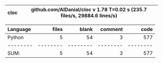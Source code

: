 cloc|github.com/AlDanial/cloc v 1.78  T=0.02 s (235.7 files/s, 29884.6 lines/s)
--- | ---

Language|files|blank|comment|code
:-------|-------:|-------:|-------:|-------:
Python|5|54|3|577
--------|--------|--------|--------|--------
SUM:|5|54|3|577
